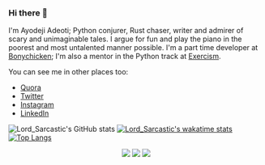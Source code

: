 ### Hi there 👋

I'm Ayodeji Adeoti; Python conjurer, Rust chaser, writer and admirer of scary and unimaginable tales. I argue for fun and play the piano in the poorest and most untalented manner possible. I'm a part time developer at [Bonychicken](https://www.bonychicken.com); I'm also a mentor in the Python track at [Exercism](https://exercism.io).

You can see me in other places too:
- [Quora](https://www.quora.com/profile/Adeoti-Ayodeji)
- [Twitter](https://twitter.com/Lord__Sarcastic)
- [Instagram](https://instagram.com/lordsarcastic)
- [LinkedIn](https://www.linkedin.com/in/adeoti-ayodeji-390bab173/)


![Lord_Sarcastic's GitHub stats](https://github-readme-stats.vercel.app/api?username=Lord-sarcastic&show_icons=true&theme=algolia&count_private=true)
[![Lord_Sarcastic's wakatime stats](https://github-readme-stats.vercel.app/api/wakatime?username=Lord_Sarcastic)](https://github.com/anuraghazra/github-readme-stats)
[![Top Langs](https://github-readme-stats.vercel.app/api/top-langs/?username=Lord-sarcastic&layout=compact)](https://github.com/anuraghazra/github-readme-stats)


<p align = "center">
  <img src = "https://github-readme-stats.vercel.app/api?username=Lord-sarcastic&show_icons=true&theme=algolia&count_private=true&line_height=27">
  <img src = "https://github-readme-stats.vercel.app/api/wakatime?username=Lord_Sarcastic&theme=algolia&count_private=true&line_height=27">
  <img src = "https://github-readme-stats.vercel.app/api/top-langs/?username=Lord-sarcastic&theme=algolia&count_private=true&layout=compact">
</p>
